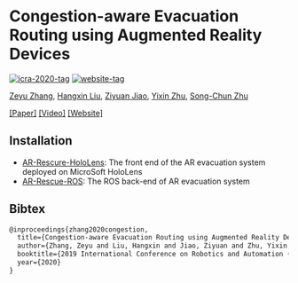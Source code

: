 # Congestion-aware **Evacuation Routing** using Augmented Reality Devices

[![icra-2020-tag](https://img.shields.io/badge/ICRA-2020-blue)](https://www.icra2020.org/registration/attendance-survey) [![website-tag](https://img.shields.io/badge/-Project%20Website-informational)](https://yzhu.io/publication/ar2020icra/) 

[Zeyu Zhang](https://zeyuzhang.com), [Hangxin Liu](https://liuhx111.github.io/), [Ziyuan Jiao](https://sites.google.com/g.ucla.edu/zyjiao), [Yixin Zhu](https://yzhu.io/), [Song-Chun Zhu](http://www.stat.ucla.edu/~sczhu/) 

[[Paper]](https://yzhu.io/publication/ar2020icra/paper.pdf) [[Video]](https://vimeo.com/391765127) [[Website]](https://yzhu.io/publication/ar2020icra/)

## Installation

- [AR-Rescure-HoloLens](AR-Rescure-HoloLens/): The front end of the AR evacuation system deployed on MicroSoft HoloLens
- [AR-Rescue-ROS](AR-Rescue-ROS): The  ROS back-end of AR evacuation system

## Bibtex

```tex
@inproceedings{zhang2020congestion,
  title={Congestion-aware Evacuation Routing using Augmented Reality Devices},
  author={Zhang, Zeyu and Liu, Hangxin and Jiao, Ziyuan and Zhu, Yixin and Zhu, Song-Chun},
  booktitle={2019 International Conference on Robotics and Automation (ICRA)},
  year={2020}
}
```

